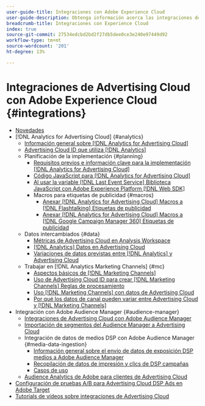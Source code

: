 ```yaml
---
user-guide-title: Integraciones con Adobe Experience Cloud
user-guide-description: Obtenga información acerca las integraciones de Advertising Cloud DSP y Advertising Cloud Search con otros productos y servicios de Adobe Experience Cloud.
breadcrumb-title: Integraciones con Experience Cloud
index: true
source-git-commit: 27534edcbd2bd2f27db5dee0ce3e240e97449d92
workflow-type: tm+mt
source-wordcount: '201'
ht-degree: 13%

---
```



# Integraciones de Advertising Cloud con Adobe Experience Cloud {#integrations}

<!--  ADD LATER: and Adobe Experience Platform -->

+ [Novedades](/help/integrations/home.md)
+ [!DNL Analytics for Advertising Cloud] {#analytics}
   + [Información general sobre [!DNL Analytics for Advertising Cloud]](/help/integrations/analytics/overview.md)
   + [Advertising Cloud ID que utiliza [!DNL Analytics]](/help/integrations/analytics/ids.md)
   + Planificación de la implementación {#planning}
      + [Requisitos previos e información clave para la implementación [!DNL Analytics for Advertising Cloud]](/help/integrations/analytics/prerequisites.md)
      + [Código JavaScript para [!DNL Analytics for Advertising Cloud]](/help/integrations/analytics/javascript.md)
      + [Al usar la variable [!DNL Last Event Service] Biblioteca JavaScript con Adobe Experience Platform [!DNL Web SDK]](/help/integrations/analytics/web-sdk.md)
      + Macros para etiquetas de publicidad {#macros}
         + [Anexar [!DNL Analytics for Advertising Cloud] Macros a [!DNL Flashtalking] Etiquetas de publicidad](/help/integrations/analytics/macros-flashtalking.md)
         + [Anexar [!DNL Analytics for Advertising Cloud] Macros a [!DNL Google Campaign Manager 360] Etiquetas de publicidad](/help/integrations/analytics/macros-google-campaign-manager.md)
   + Datos intercambiados {#data}
      + [Métricas de Advertising Cloud en Analysis Workspace](/help/integrations/analytics/advertising-cloud-metrics-in-analytics.md)
      + [[!DNL Analytics] Datos en Advertising Cloud](/help/integrations/analytics/analytics-data-in-advertising-cloud.md)
      + [Variaciones de datos previstas entre [!DNL Analytics] y Advertising Cloud](/help/integrations/analytics/data-variances.md)
   + Trabajar en [!DNL Analytics Marketing Channels] {#mc}
      + [Aspectos básicos de [!DNL Marketing Channels]](/help/integrations/analytics/marketing-channels/mc-overview.md)
      + [Uso de Advertising Cloud ID para crear [!DNL Marketing Channels] Reglas de procesamiento](/help/integrations/analytics/marketing-channels/mc-ids.md)
      + [Uso [!DNL Marketing Channels] con datos de Advertising Cloud](/help/integrations/analytics/marketing-channels/mc-ac-data.md)
      + [Por qué los datos de canal pueden variar entre Advertising Cloud y [!DNL Marketing Channels]](/help/integrations/analytics/marketing-channels/mc-data-variances.md)
+ Integración con Adobe Audience Manager {#audience-manager}
   + [Integraciones de Advertising Cloud con Adobe Audience Manager](/help/integrations/audience-manager/overview.md)
   + [Importación de segmentos del Audience Manager a Advertising Cloud](/help/integrations/audience-manager/import-audiences.md)
   + Integración de datos de medios DSP con Adobe Audience Manager {#media-data-ingestion}
      + [Información general sobre el envío de datos de exposición DSP medios a Adobe Audience Manager](/help/integrations/audience-manager/media-data-integration/overview.md)
      + [Recopilación de datos de impresión y clics de DSP campañas](/help/integrations/audience-manager/media-data-integration/collect.md)
      + [Casos de uso](/help/integrations/audience-manager/media-data-integration/use-cases.md)
   + [Audience Analytics de Adobe para clientes de Advertising Cloud](/help/integrations/audience-manager/audience-analytics.md)
+ [Configuración de pruebas A/B para Advertising Cloud DSP Ads en Adobe Target](/help/integrations/target/overview-ab-tests.md)
+ [Tutorials de vídeos sobre integraciones de Advertising Cloud](https://experienceleague.adobe.com/docs/advertising-cloud-learn/tutorials/overview.html)<!-- rename if the tutorials TOC structure changes -->
